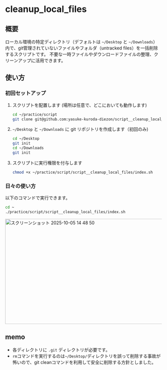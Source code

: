 
# cleanup_local_files

## 概要
ローカル環境の特定ディレクトリ（デフォルトは `~/Desktop` と `~/Downloads`）内で、git管理されていないファイルやフォルダ（untracked files）を一括削除するスクリプトです。
不要な一時ファイルやダウンロードファイルの整理、クリーンアップに活用できます。

## 使い方
### 初回セットアップ
1. スクリプトを配置します
  (場所は任意で、どこにおいても動作します)
	```sh
	cd ~/practice/script
	git clone git@github.com:yasuke-kuroda-diezon/script__cleanup_local_files.git
	```

2. `~/Desktop` と `~/Downloads` に git リポジトリを作成します（初回のみ)
	```sh
	cd ~/Desktop
	git init
	cd ~/Downloads
	git init
	```

3. スクリプトに実行権限を付与します
	```sh
	chmod +x ~/practice/script/script__cleanup_local_files/index.sh
	```

### 日々の使い方
以下のコマンドで実行できます。
```sh
cd ~
./practice/script/script__cleanup_local_files/index.sh
```

<img width="521" height="337" alt="スクリーンショット 2025-10-05 14 48 50" src="https://github.com/user-attachments/assets/200e9bce-350a-4507-b000-0dbbb843fab0" />

## memo
- 各ディレクトリに `.git` ディレクトリが必要です。
- `rm`コマンドを実行するのは`~/Desktop/`ディレクトリを誤って削除する事故が怖いので、git cleanコマンドを利用して安全に削除する方針としました。
